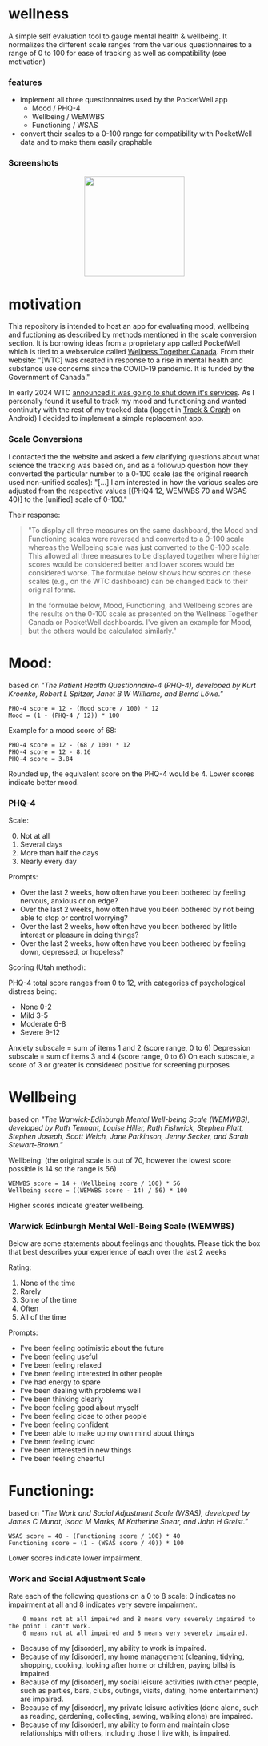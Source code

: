 # wellness

A simple self evaluation tool to gauge mental health & wellbeing. It normalizes the different scale ranges from the various questionnaires to a range of 0 to 100 for ease of tracking as well as compatibility (see motivation)

### features

- implement all three questionnaires used by the PocketWell app
  - Mood / PHQ-4
  - Wellbeing / WEMWBS
  - Functioning / WSAS
- convert their scales to a 0-100 range for compatibility with PocketWell data and to make them easily graphable

### Screenshots

<p align="center">
	<img src="https://github.com/fuzzblob/wellness/assets/13321200/1cee610f-3e82-4a6e-bbcf-ba51161b9251" width="200px" />
</p>

# motivation

This repository is intended to host an app for evaluating mood, wellbeing and fuctioning as described by methods mentioned in the scale conversion section. It is borrowing ideas from a proprietary app called PocketWell which is tied to a webservice called [Wellness Together Canada](https://www.wellnesstogether.ca/en-ca/). From their website: "[WTC] was created in response to a rise in mental health and substance use concerns since the COVID-19 pandemic. It is funded by the Government of Canada."

In early 2024 WTC [announced it was going to shut down it's services](https://www.wellnesstogether.ca/en-ca/wtc-closure-information). As I personally found it useful to track my mood and functioning and wanted continuity with the rest of my tracked data (logget in [Track & Graph](https://github.com/SamAmco/track-and-graph) on Android) I decided to implement a simple replacement app.

### Scale Conversions

I contacted the the website and asked a few clarifying questions about what science the tracking was based on, and as a followup question how they converted the particular number to a 0-100 scale (as the original reearch used non-unified scales): "[...] I am interested in how the various scales are adjusted from the respective values [(PHQ4 12, WEMWBS 70 and WSAS 40)] to the [unified] scale of 0-100."

Their response:

> "To display all three measures on the same dashboard, the Mood and Functioning scales were reversed and converted to a 0-100 scale whereas the Wellbeing scale was just converted to the 0-100 scale. This allowed all three measures to be displayed together where higher scores would be considered better and lower scores would be considered worse. The formulae below shows how scores on these scales (e.g., on the WTC dashboard) can be changed back to their original forms.
> 
> In the formulae below, Mood, Functioning, and Wellbeing scores are the results on the 0-100 scale as presented on the Wellness Together Canada or PocketWell dashboards. I've given an example for Mood, but the others would be calculated similarly."

# Mood:

based on *"The Patient Health Questionnaire-4 (PHQ-4), developed by Kurt Kroenke, Robert L Spitzer, Janet B W Williams, and Bernd Löwe."*

    PHQ-4 score = 12 - (Mood score / 100) * 12
    Mood = (1 - (PHQ-4 / 12)) * 100

Example for a mood score of 68:

    PHQ-4 score = 12 - (68 / 100) * 12
    PHQ-4 score = 12 - 8.16
    PHQ-4 score = 3.84

Rounded up, the equivalent score on the PHQ-4 would be 4.
Lower scores indicate better mood.

### PHQ-4

Scale:

0. Not at all
1. Several days
2. More than half the days
3. Nearly every day

Prompts:

- Over the last 2 weeks, how often have you been bothered by feeling nervous, anxious or on edge?
- Over the last 2 weeks, how often have you been bothered by not being able to stop or control worrying?
- Over the last 2 weeks, how often have you been bothered by little interest or pleasure in doing things?
- Over the last 2 weeks, how often have you been bothered by feeling down, depressed, or hopeless?

Scoring (Utah method):

PHQ-4 total score ranges from 0 to 12, with categories of psychological distress being:

- None 0-2
- Mild 3-5
- Moderate 6-8
- Severe 9-12

Anxiety subscale = sum of items 1 and 2 (score range, 0 to 6)
Depression subscale = sum of items 3 and 4 (score range, 0 to 6)
On each subscale, a score of 3 or greater is considered positive for screening purposes

# Wellbeing

based on *"The Warwick-Edinburgh Mental Well-being Scale (WEMWBS), developed by Ruth Tennant, Louise Hiller, Ruth Fishwick, Stephen Platt, Stephen Joseph, Scott Weich, Jane Parkinson, Jenny Secker, and Sarah Stewart-Brown."*

Wellbeing: (the original scale is out of 70, however the lowest score possible is 14 so the range is 56)

    WEMWBS score = 14 + (Wellbeing score / 100) * 56
    Wellbeing score = ((WEMWBS score - 14) / 56) * 100

Higher scores indicate greater wellbeing.

### Warwick Edinburgh Mental Well-Being Scale (WEMWBS)

Below are some statements about feelings and thoughts. Please tick the box that best describes your experience of each over the last 2 weeks

Rating:

1. None of the time
2. Rarely
3. Some of the time
4. Often
5. All of the time

Prompts:

- I've been feeling optimistic about the future
- I've been feeling useful
- I've been feeling relaxed
- I've been feeling interested in other people
- I've had energy to spare
- I've been dealing with problems well
- I've been thinking clearly
- I've been feeling good about myself
- I've been feeling close to other people
- I've been feeling confident
- I've been able to make up my own mind about things
- I've been feeling loved
- I've been interested in new things
- I've been feeling cheerful

# Functioning:

based on *"The Work and Social Adjustment Scale (WSAS), developed by James C Mundt, Isaac M Marks, M Katherine Shear, and John H Greist."*

    WSAS score = 40 - (Functioning score / 100) * 40
    Functioning score = (1 - (WSAS score / 40)) * 100

Lower scores indicate lower impairment.

### Work and Social Adjustment Scale

Rate each of the following questions on a 0 to 8 scale: 0 indicates no impairment at all and 8 indicates very severe impairment.

		0 means not at all impaired and 8 means very severely impaired to the point I can't work.
		0 means not at all impaired and 8 means very severely impaired.

- Because of my [disorder], my ability to work is impaired. 
- Because of my [disorder], my home management (cleaning, tidying, shopping, cooking, looking after home or children, paying bills) is impaired.
- Because of my [disorder], my social leisure activities (with other people, such as parties, bars, clubs, outings, visits, dating, home entertainment) are impaired.
- Because of my [disorder], my private leisure activities (done alone, such as reading, gardening, collecting, sewing, walking alone) are impaired.
- Because of my [disorder], my ability to form and maintain close relationships with others, including those I live with, is impaired.
